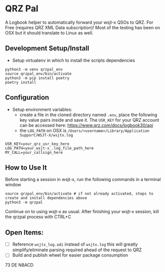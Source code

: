 # QRZ Pal
A Logbook helper to automatically forward your wsjt-x QSOs to QRZ. For Free (requires QRZ XML Data subscription)! Most of the testing has been on OSX but it should translate to Linux as well.

## Development Setup/Install
- Setup virtualenv in which to install the scripts dependencies
```shell
python3 -m venv qrzpal_env
source qrzpal_env/bin/activate
python3 -m pip install poetry
poetry install
```
## Configuration
- Setup environment variables:
  - create a file in the cloned directory named `.env`, place the following key value pairs inside and save it. The `USR_KEY` for your QRZ account can be accessed here: https://www.qrz.com/docs/logbook30/api
  - the `LOG_PATH` on OSX is `/Users/<username>/Library/Application Support/WSJT-X/wsjtx.log`
```
USR_KEY=your_qrz_usr_key_here
LOG_PATH=your_wsjt-x_.log_file_path_here
MY_CALL=your_callsign_here
```

## How to Use It
Before starting a session in wsjt-x, run the following commands in a terminal window
```shell
source qrzpal_env/bin/activate # if not already activated, steps to create and install dependencies above
python3 -m qrzpal
```
Continue on to using wsjt-x as usual. After finishing your wsjt-x session, kill the qrzpal process with CTRL+C
## Open Items:
- [ ] Reference `wsjtx_log.adi` instead of `wsjtx.log` this will greatly simplify/eliminate parsing required ahead of the request to QRZ
- [ ] Build and publish wheel for easier package consumption

73 DE N8ACD

